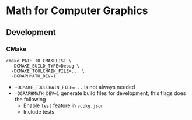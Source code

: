 # Math for Computer Graphics

## Development

### CMake

```
cmake PATH_TO_CMAKELIST \
  -DCMAKE_BUILD_TYPE=Debug \
  -DCMAKE_TOOLCHAIN_FILE=... \
  -DGRAPHMATH_DEV=1
```

- `-DCMAKE_TOOLCHAIN_FILE=...` is not always needed
- `-DGRAPHMATH_DEV=1` generate build files for development; this flags does the following
  - Enable `test` feature in `vcpkg.json`
  - Include tests
